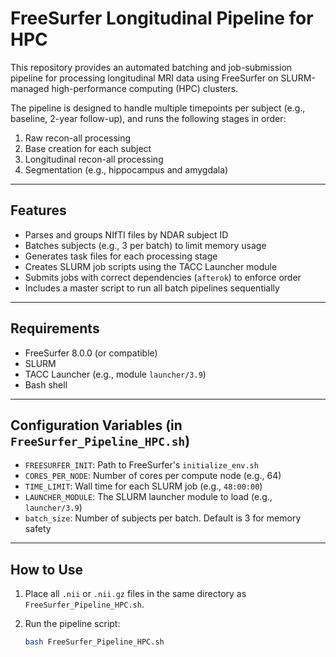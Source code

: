 # FreeSurfer Longitudinal Pipeline for HPC

This repository provides an automated batching and job-submission pipeline for processing longitudinal MRI data using FreeSurfer on SLURM-managed high-performance computing (HPC) clusters.

The pipeline is designed to handle multiple timepoints per subject (e.g., baseline, 2-year follow-up), and runs the following stages in order:

1. Raw recon-all processing  
2. Base creation for each subject  
3. Longitudinal recon-all processing  
4. Segmentation (e.g., hippocampus and amygdala)

---

## Features

- Parses and groups NIfTI files by NDAR subject ID
- Batches subjects (e.g., 3 per batch) to limit memory usage
- Generates task files for each processing stage
- Creates SLURM job scripts using the TACC Launcher module
- Submits jobs with correct dependencies (`afterok`) to enforce order
- Includes a master script to run all batch pipelines sequentially

---

## Requirements

- FreeSurfer 8.0.0 (or compatible)
- SLURM
- TACC Launcher (e.g., module `launcher/3.9`)
- Bash shell

---

## Configuration Variables (in `FreeSurfer_Pipeline_HPC.sh`)

- `FREESURFER_INIT`: Path to FreeSurfer's `initialize_env.sh`
- `CORES_PER_NODE`: Number of cores per compute node (e.g., 64)
- `TIME_LIMIT`: Wall time for each SLURM job (e.g., `48:00:00`)
- `LAUNCHER_MODULE`: The SLURM launcher module to load (e.g., `launcher/3.9`)
- `batch_size`: Number of subjects per batch. Default is 3 for memory safety

---

## How to Use

1. Place all `.nii` or `.nii.gz` files in the same directory as `FreeSurfer_Pipeline_HPC.sh`.

2. Run the pipeline script:

   ```bash
   bash FreeSurfer_Pipeline_HPC.sh
